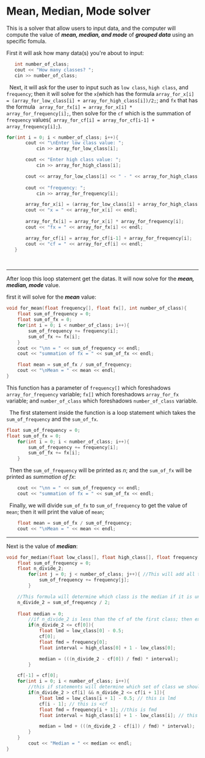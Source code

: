 # Mean, Median, Mode solver

 This is a solver that allow users to input data, and the computer will compute the value of ***mean, median, and mode*** of ***grouped data*** using an specific fomula.

First it will ask how many data(s) you're about to input:
 ```cpp
    int number_of_class;
    cout << "How many classes? ";
    cin >> number_of_class;
 ```
 $~$
Next, it will ask for the user to input such as `low class`, `high class`, and `frequency`; then it will solve for the `x`(which has the formula `array_for_x[i] = (array_for_low_class[i] + array_for_high_class[i])/2;`; and `fx` that has the formula ` array_for_fx[i] = array_for_x[i] * array_for_frequency[i];`, then solve for the `cf` which is the summation of `frequency` values(` array_for_cf[i] = array_for_cf[i-1] + array_frequency[i];`).

 ```C++
for(int i = 0; i < number_of_class; i++){
        cout << "\nEnter low class value: ";
            cin >> array_for_low_class[i];

        cout << "Enter high class value: ";
            cin >> array_for_high_class[i];

        cout << array_for_low_class[i] << " - " << array_for_high_class[i] << endl;
        
        cout << "frequency: ";
            cin >> array_for_frequency[i];

        array_for_x[i] = (array_for_low_class[i] + array_for_high_class[i])/2;
        cout << "x = " << array_for_x[i] << endl;
        
        array_for_fx[i] = array_for_x[i] * array_for_frequency[i];
        cout << "fx = " << array_for_fx[i] << endl;

        array_for_cf[i] = array_for_cf[i-1] + array_for_frequency[i];
        cout << "cf = " << array_for_cf[i] << endl;
    }
```
$~$
***
After loop this loop statement get the datas. It will now solve for the ***mean, median, mode*** value.

first it will solve for the ***mean*** value:
```cpp
void for_mean(float frequency[], float fx[], int number_of_class){
    float sum_of_frequency = 0;
    float sum_of_fx = 0;
    for(int i = 0; i < number_of_class; i++){
        sum_of_frequency += frequency[i];
        sum_of_fx += fx[i];
    }
    cout << "\nn = " << sum_of_frequency << endl;
    cout << "summation of fx = " << sum_of_fx << endl;

    float mean = sum_of_fx / sum_of_frequency;
    cout << "\nMean = " << mean << endl;
} 
```

This function has a parameter of `frequency[]` which foreshadows `array_for_frequency` variable; `fx[]` which foreshadows `array_for_fx` variable; and `number_of_class` which foreshadows `number_of_class` variable.

$~$
The first statement inside the function is a loop statement which takes the `sum_of_frequency` and the `sum_of_fx`.
```cpp
float sum_of_frequency = 0;
float sum_of_fx = 0;
    for(int i = 0; i < number_of_class; i++){
        sum_of_frequency += frequency[i];
        sum_of_fx += fx[i];
    }
```

$~$
Then the `sum_of_frequency` will be printed as _n_; and the `sum_of_fx` will be printed as _summation of fx_:
```cpp
    cout << "\nn = " << sum_of_frequency << endl;
    cout << "summation of fx = " << sum_of_fx << endl;
```

$~$
Finally, we will divide `sum_of_fx` to `sum_of_frequency` to get the value of `mean`; then it will print the value of `mean`;
```cpp
    float mean = sum_of_fx / sum_of_frequency;
    cout << "\nMean = " << mean << endl;
```

---
Next is the value of ***median***:
```cpp
void for_median(float low_class[], float high_class[], float frequency[], int number_of_class, float cf[]){
    float sum_of_frequency = 0;
    float n_divide_2;
        for(int j = 0; j < number_of_class; j++){ //This will add all the frequency value
            sum_of_frequency += frequency[j];
        }

    //This formula will determine which class is the median if it is under the scope of a certain cf
    n_divide_2 = sum_of_frequency / 2; 
    
    float median = 0;
        //if n_divide_2 is less than the cf of the first class; then execute the body
        if(n_divide_2 <= cf[0]){ 
            float lmd = low_class[0] - 0.5;
            cf[0];
            float fmd = frequency[0];
            float interval = high_class[0] + 1 - low_class[0];

            median = (((n_divide_2 - cf[0]) / fmd) * interval);
        }

    cf[-1] = cf[0];
    for(int i = 0; i < number_of_class; i++){
        //this if statements will determine which set of class we should get every value we put in our formula
        if(n_divide_2 > cf[i] && n_divide_2 <= cf[i + 1]){ 
            float lmd = low_class[i + 1] - 0.5; // this is lmd
            cf[i - 1]; // this is <cf
            float fmd = frequency[i + 1]; //this is fmd
            float interval = high_class[i] + 1 - low_class[i]; // this is the interval

            median = lmd + (((n_divide_2 - cf[i]) / fmd) * interval);
        }
    }
        cout << "Median = " << median << endl;
}
```